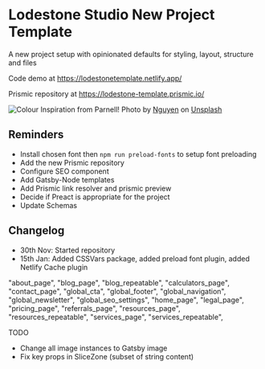 # Lodestone Studio New Project Template

A new project setup with opinionated defaults for styling, layout, structure and files

Code demo at <https://lodestonetemplate.netlify.app/>

Prismic repository at <https://lodestone-template.prismic.io/>

![Colour Inspiration from Parnell!](https://images.unsplash.com/photo-1601250547512-5b1e25a96f9e?ixid=MXwxMjA3fDB8MHxwaG90by1wYWdlfHx8fGVufDB8fHw%3D&ixlib=rb-1.2.1&auto=format&fit=crop&w=1951&q=80)
<span>Photo by <a href="https://unsplash.com/@jannevele?utm_source=unsplash&amp;utm_medium=referral&amp;utm_content=creditCopyText">Nguyen</a> on <a href="https://unsplash.com/?utm_source=unsplash&amp;utm_medium=referral&amp;utm_content=creditCopyText">Unsplash</a></span>

## Reminders

- Install chosen font then `npm run preload-fonts` to setup font preloading
- Add the new Prismic repository
- Configure SEO component
- Add Gatsby-Node templates
- Add Prismic link resolver and prismic preview
- Decide if Preact is appropriate for the project
- Update Schemas

## Changelog

- 30th Nov: Started repository
- 15th Jan: Added CSSVars package, added preload font plugin, added Netlify Cache plugin

"about_page",
"blog_page",
"blog_repeatable",
"calculators_page",
"contact_page",
"global_cta",
"global_footer",
"global_navigation",
"global_newsletter",
"global_seo_settings",
"home_page",
"legal_page",
"pricing_page",
"referrals_page",
"resources_page",
"resources_repeatable",
"services_page",
"services_repeatable",

TODO

- Change all image instances to Gatsby image
- Fix key props in SliceZone (subset of string content)

